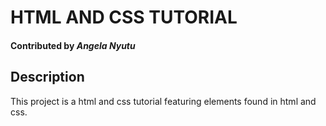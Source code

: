 # **HTML AND CSS TUTORIAL**
#### **Contributed by** _Angela Nyutu_
## **Description**
This project is a html and css tutorial featuring elements found in html and css.

